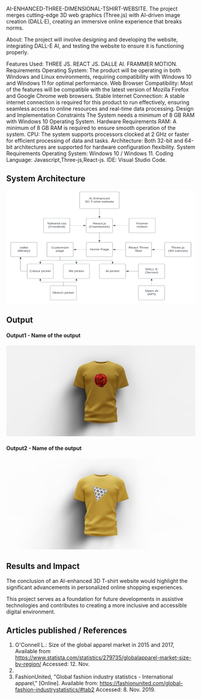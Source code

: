 AI-ENHANCED-THREE-DIMENSIONAL-TSHIRT-WEBSITE.
The project merges cutting-edge 3D web graphics (Three.js) with AI-driven image creation (DALL·E), creating an immersive online experience that breaks norms.

About:
The project will involve designing and developing the website, integrating DALL-E Al, and testing the website to ensure it is functioning properly.

Features Used:
THREE JS.
REACT JS.
DALLE AI.
FRAMMER MOTION.
Requirements
Operating System: The product will be operating in both Windows and Linux environments, requiring compatibility with Windows 10 and Windows 11 for optimal performance.
Web Browser Compatibility: Most of the features will be compatible with the latest version of Mozilla Firefox and Google Chrome web browsers.
Stable Internet Connection: A stable internet connection is required for this product to run effectively, ensuring seamless access to online resources and real-time data processing.
Design and Implementation Constraints
The System needs a minimum of 8 GB RAM with Windows 10 Operating System.
Hardware Requirements
RAM: A minimum of 8 GB RAM is required to ensure smooth operation of the system.
CPU: The system supports processors clocked at 2 GHz or faster for efficient processing of data and tasks.
Architecture: Both 32-bit and 64-bit architectures are supported for hardware configuration flexibility.
System Requirements
Operating System: Windows 10 / Windows 11.
Coding Language: Javascript,Three-js,React-js.
IDE: Visual Studio Code.

## System Architecture
<!--Embed the system architecture diagram as shown below-->

![Screenshot 2023-11-25 133637](https://github.com/YUGABHARATHI10/AI-ENHANCED-THREE-DIMENSIONAL-TSHIRT-WEBSITE-/blob/main/Screenshot%202024-03-19%20131321.png)


## Output

<!--Embed the Output picture at respective places as shown below as shown below-->
#### Output1 - Name of the output

![Screenshot 2023-11-25 134037](https://github.com/YUGABHARATHI10/AI-ENHANCED-THREE-DIMENSIONAL-TSHIRT-WEBSITE-/blob/main/canvas%20(1).png)

#### Output2 - Name of the output
![Screenshot 2023-11-25 134253](https://github.com/YUGABHARATHI10/AI-ENHANCED-THREE-DIMENSIONAL-TSHIRT-WEBSITE-/blob/main/canvas%20(2).png)



## Results and Impact
<!--Give the results and impact as shown below-->
The conclusion of an AI-enhanced 3D T-shirt website would highlight the significant
advancements in personalized online shopping experiences. 

This project serves as a foundation for future developments in assistive technologies and contributes to creating a more inclusive and accessible digital environment.

## Articles published / References


1. O'Connell L.: Size of the global apparel market in
2015 and 2017, Available from
https://www.statista.com/statistics/279735/globalapparel-market-size-by-region/ Accessed: 12. Nov.
2019.
2. FashionUnited, "Global fashion industry statistics -
International apparel," [Online]. Available from:
https://fashionunited.com/global-fashion-industrystatistics/#tab2 Accessed: 8. Nov. 2019.
